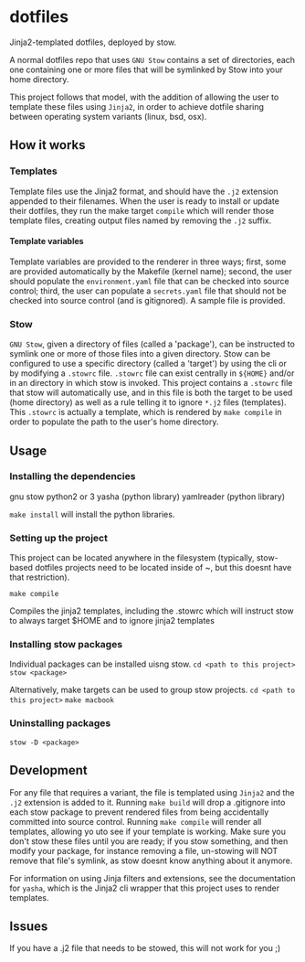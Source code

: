 # dotfiles

Jinja2-templated dotfiles, deployed by stow.

A normal dotfiles repo that uses `GNU Stow` contains a set of directories, each
one containing one or more files that will be symlinked by Stow into your 
home directory.  

This project follows that model, with the addition of allowing the user to template
these files using `Jinja2`, in order to achieve dotfile sharing between operating
system variants (linux, bsd, osx).

## How it works
### Templates
Template files use the Jinja2 format, and should have the `.j2` extension appended to 
their filenames.  When the user is ready to install or update their dotfiles, they
run the make target `compile` which will render those template files, creating output
files named by removing the `.j2` suffix.
#### Template variables
Template variables are provided to the renderer in three ways; first, some are provided
automatically by the Makefile (kernel name); second, the user should populate the
`environment.yaml` file that can be checked into source control; third, the user can populate
a `secrets.yaml` file that should not be checked into source control (and is gitignored).
A sample file is provided.

### Stow
`GNU Stow`, given a directory of files (called a 'package'), can be instructed to symlink
one or more of those files into a given directory.  Stow can be configured to use a specific directory
(called a 'target') by using the cli or by modifying a `.stowrc` file.  `.stowrc` file can exist 
centrally in `${HOME}` and/or in an directory in which stow is invoked.  This project contains 
a `.stowrc` file that stow will automatically use, and in this file is both the target to be used
(home directory) as well as a rule telling it to ignore `*.j2` files (templates).  This `.stowrc` 
is actually a template, which is rendered by `make compile` in order to populate the path to the
user's home directory.

## Usage
### Installing the dependencies
gnu stow
python2 or 3
yasha (python library)
yamlreader (python library)

`make install` will install the python libraries.

### Setting up the project
This project can be located anywhere in the filesystem (typically, stow-based dotfiles projects need to
be located inside of ~, but this doesnt have that restriction).

`make compile`

Compiles the jinja2 templates, including the .stowrc which will instruct stow to always target $HOME and to ignore jinja2 templates


### Installing stow packages
Individual packages can be installed uisng stow.
`cd <path to this project>`
`stow <package>`

Alternatively, make targets can be used to group stow projects.
`cd <path to this project>`
`make macbook`

### Uninstalling packages

`stow -D <package>`

## Development
For any file that requires a variant, the file is templated using `Jinja2` and the
`.j2` extension is added to it.  Running `make build` will drop a .gitignore into each
stow package to prevent rendered files from being accidentally committed into source control. 
Running `make compile` will render all templates, allowing yo uto see if your template is working.
Make sure you don't stow these files until you are ready; if you stow something, and then modify
your package, for instance removing a file, un-stowing will NOT remove that file's symlink, as stow
doesnt know anything about it anymore.

For information on using Jinja filters and extensions, see the documentation for `yasha`, which is
the Jinja2 cli wrapper that this project uses to render templates.

## Issues
If you have a .j2 file that needs to be stowed, this will not work for you ;)

